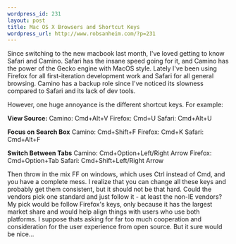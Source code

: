 ```yaml
--- 
wordpress_id: 231
layout: post
title: Mac OS X Browsers and Shortcut Keys
wordpress_url: http://www.robsanheim.com/?p=231
---
```

Since switching to the new macbook last month, I've loved getting to know Safari and Camino.  Safari has the insane speed going for it, and Camino has the power of the Gecko engine with MacOS style.  Lately I've been using Firefox for all first-iteration development work and Safari for all general browsing.  Camino has a backup role since I've noticed its slowness compared to Safari and its lack of dev tools.

However, one huge annoyance is the different shortcut keys.  For example:

<strong>View Source:</strong>
Camino: Cmd+Alt+V
Firefox: Cmd+U
Safari: Cmd+Alt+U

<strong>Focus on Search Box</strong>
Camino: Cmd+Shift+F
Firefox: Cmd+K
Safari: Cmd+Alt+F

<strong>Switch Between Tabs</strong>
Camino: Cmd+Option+Left/Right Arrow
Firefox: Cmd+Option+Tab
Safari: Cmd+Shift+Left/Right Arrow

Then throw in the mix FF on windows, which uses Ctrl instead of Cmd, and you have a complete mess.  I realize that you can change all these keys and probably get them consistent, but it should not be that hard.  Could the vendors pick one standard and just follow it - at least the non-IE vendors?  My pick would be follow Firefox's keys, only because it has the largest market share and would help align things with users who use both platforms.  I suppose thats asking for far too much cooperation and consideration for the user experience from open source.  But it sure would be nice...
